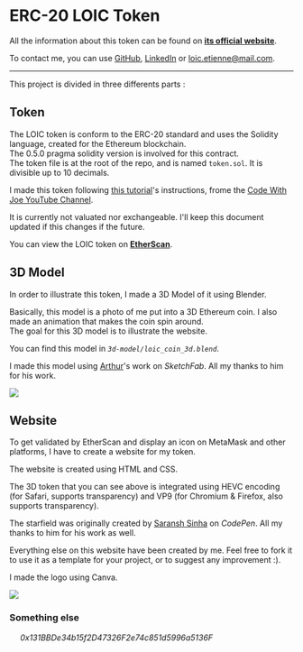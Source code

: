 # ERC-20 LOIC Token

All the information about this token can be found on **[its official website](https://loice5.github.io/token/)**.

To contact me, you can use [GitHub](https://github.com/LoicE5), [LinkedIn](https://www.linkedin.com/in/loic-etienne/) or [loic.etienne@mail.com](mailto:loic.etienne@mail.com).

<hr>

This project is divided in three differents parts :

## Token

The LOIC token is conform to the ERC-20 standard and uses the Solidity language, created for the Ethereum blockchain.
<br>
The 0.5.0 pragma solidity version is involved for this contract.
<br>
The token file is at the root of the repo, and is named `token.sol`. It is divisible up to 10 decimals.

I made this token following [this tutorial](https://www.youtube.com/watch?v=GDq7r1n9zIU)'s instructions, frome the [Code With Joe YouTube Channel](https://www.youtube.com/channel/UCdgU4pljNproO0RQVbT5QKg).

It is currently not valuated nor exchangeable. I'll keep this document updated if this changes if the future.

You can view the LOIC token on **[EtherScan](https://etherscan.io/token/0x61da01d94b1c7c347277e8d6650c1a46dd5ec859)**.

## 3D Model

In order to illustrate this token, I made a 3D Model of it using Blender.

Basically, this model is a photo of me put into a 3D Ethereum coin. I also made an animation that makes the coin spin around.
<br>
The goal for this 3D model is to illustrate the website.

You can find this model in *`3d-model/loic_coin_3d.blend`*.

I made this model using [Arthur](https://sketchfab.com/Arthur_mf)'s work on *SketchFab*. All my thanks to him for his work.

![](https://user-images.githubusercontent.com/59501884/125497242-7c34ca5a-e986-4b65-b61d-e87aebc7a508.gif)

## Website

To get validated by EtherScan and display an icon on MetaMask and other platforms, I have to create a website for my token.

The website is created using HTML and CSS.

The 3D token that you can see above is integrated using HEVC encoding (for Safari, supports transparency) and VP9 (for Chromium & Firefox, also supports transparency).

The starfield was originally created by [Saransh Sinha](https://codepen.io/saransh) on *CodePen*. All my thanks to him for his work as well.

Everything else on this website have been created by me. Feel free to fork it to use it as a template for your project, or to suggest any improvement :).

I made the logo using Canva.

![](https://user-images.githubusercontent.com/59501884/125498507-c8c2aefd-b6e3-45d9-b3a8-83ac165ad3f4.png)

### **Something else**

<div>
<img src="https://upload.wikimedia.org/wikipedia/commons/thumb/0/05/Ethereum_logo_2014.svg/1200px-Ethereum_logo_2014.svg.png" width="10" height="auto" style="width:10px;height:auto;margin-right:5px;">
<i>0x131BBDe34b15f2D47326F2e74c851d5996a5136F</i>
</div>